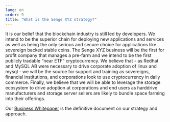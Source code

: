 ```yaml
---
lang: en
order: 9
title: "What is the Senge XYZ strategy?"
---
```


It is our belief that the blockchain industry is still led by developers. We intend to be the superior chain for deploying new applications and services as well as being the only serious and secure choice for applications like sovereign backed stable coins. The Senge XYZ business will be the first for profit company that manages a pre-farm and we intend to be the first publicly tradable “near ETF” cryptocurrency. We believe that - as Redhat and MySQL AB were necessary to drive corporate adoption of linux and mysql - we will be the source for support and training as sovereigns, financial institutions, and corporations look to use cryptocurrency in daily commerce. Finally, we believe that we will be able to leverage the storage ecosystem to drive adoption at corporations and end users as harddrive manufacturers and storage server sellers are likely to bundle space farming into their offerings.

Our [Business Whitepaper](https://www.chia.net/assets/Chia-Business-Whitepaper-2021-02-09-v1.0.pdf) is the definitive document on our strategy and approach.
